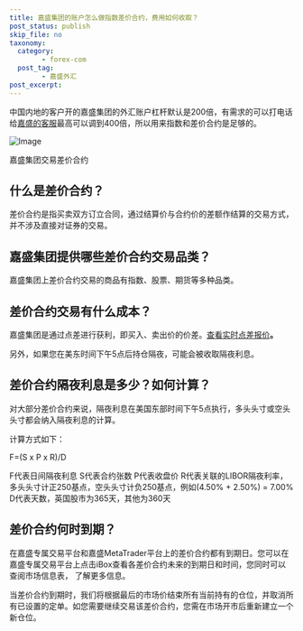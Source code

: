 ```yaml
---
title: 嘉盛集团的账户怎么做指数差价合约，费用如何收取？
post_status: publish
skip_file: no
taxonomy:
  category:
        - forex-com
  post_tag:
        - 嘉盛外汇
post_excerpt: 
---
```

中国内地的客户开的嘉盛集团的外汇账户杠杆默认是200倍，有需求的可以打电话给[嘉盛的客服](http://www.ssgg.net/forex-customer-service.html)最高可以调到400倍，所以用来指数和差价合约是足够的。

![Image](https://cdn.fendou.la/tuoss/cfd.cecb2b.jpg)

嘉盛集团交易差价合约

## 什么是差价合约？

差价合约是指买卖双方订立合同，通过结算价与合约价的差额作结算的交易方式， 并不涉及直接对证券的交易。

## 嘉盛集团提供哪些差价合约交易品类？

嘉盛集团上差价合约交易的商品有指数、股票、期货等多种品类。

## 差价合约交易有什么成本？

嘉盛集团是通过点差进行获利，即买入、卖出价的价差。[查看实时点差报价](https://www.jiashengjituan.com/cn/why-us/value-and-reliability/)**。**

另外，如果您在美东时间下午5点后持仓隔夜，可能会被收取隔夜利息。

## 差价合约隔夜利息是多少？如何计算？

对大部分差价合约来说，隔夜利息在美国东部时间下午5点执行，多头头寸或空头头寸都会纳入隔夜利息的计算。

计算方式如下：

F=(S x P x R)/D

F代表日间隔夜利息 S代表合约张数 P代表收盘价 R代表关联的LIBOR隔夜利率，多头头寸计正250基点，空头头寸计负250基点，例如(4.50% + 2.50%) = 7.00% D代表天数，英国股市为365天，其他为360天

## 差价合约何时到期？

在嘉盛专属交易平台和嘉盛MetaTrader平台上的差价合约都有到期日。您可以在嘉盛专属交易平台上点击iBox查看各差价合约未来的到期日和时间，您同时可以查阅市场信息表， 了解更多信息。

当差价合约到期时，我们将根据最后的市场价结束所有当前持有的仓位，并取消所有已设置的定单。如您需要继续交易该差价合约，您需在市场开市后重新建立一个新仓位。